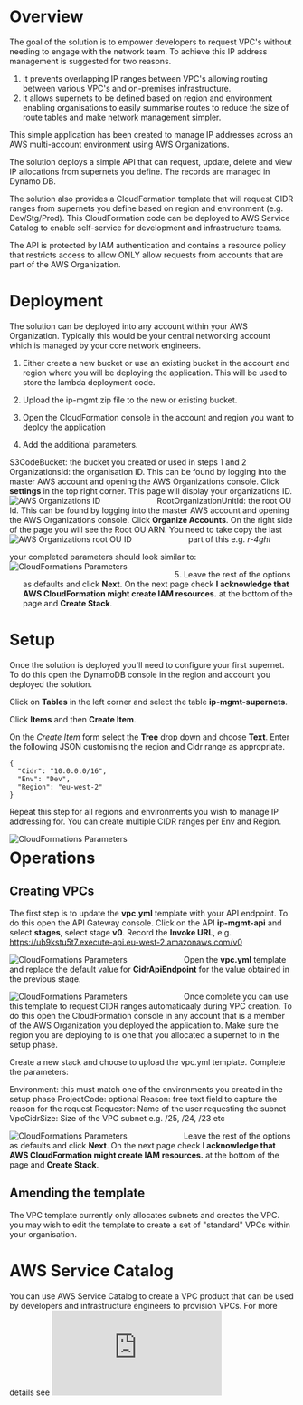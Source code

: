 # Overview

The goal of the solution is to empower developers to request VPC's without needing to engage with the network team. To achieve this IP address management is suggested for two reasons.

1. It prevents overlapping IP ranges between VPC's allowing routing between various VPC's and on-premises infrastructure.
2. it allows supernets to be defined based on region and environment enabling organisations to easily summarise routes to reduce the size of route tables and make network management simpler.

This simple application has been created to manage IP addresses across an AWS multi-account environment using AWS Organizations.

The solution deploys a simple API that can request, update, delete and view IP allocations from supernets you define. The records are managed in Dynamo DB.

The solution also provides a CloudFormation template that will request CIDR ranges from supernets you define based on region and environment (e.g. Dev/Stg/Prod). This CloudFormation code can be deployed to AWS Service Catalog to enable self-service for development and infrastructure teams.

The API is protected by IAM authentication and contains a resource policy that restricts access to allow ONLY allow requests from accounts that are part of the AWS Organization.

# Deployment

The solution can be deployed into any account within your AWS Organization. Typically this would be your central networking account which is managed by your core network engineers.

1. Either create a new bucket or use an existing bucket in the account and region where you will be deploying the application. This will be used to store the lambda deployment code.

2. Upload the ip-mgmt.zip file to the new or existing bucket.

3. Open the CloudFormation console in the account and region you want to deploy the application

4. Add the additional parameters.

  S3CodeBucket: the bucket you created or used in steps 1 and 2
  OrganizationsId: the organisation ID. This can be found by logging into the master AWS account and opening the AWS Organizations console. Click **settings** in the top right corner. This page will display your organizations ID.
  <img src="images/org-id.png"
     alt="AWS Organizations ID"
     style="float: left; margin-right: 100px;" />
  RootOrganizationUnitId: the root OU Id. This can be found by logging into the master AWS account and opening the AWS Organizations console. Click **Organize Accounts**. On the right side of the page you will see the Root OU ARN. You need to take copy the last part of this e.g. *r-4ght*
  <img src="images/org-root-id.png"
     alt="AWS Organizations root OU ID"
     style="float: left; margin-right: 100px;" />

  your completed parameters should look similar to:
  <img src="images/cf-params.png"
     alt="CloudFormations Parameters"
     style="float: left; margin-right: 100px;" />

5. Leave the rest of the options as defaults and click **Next**. On the next page check **I acknowledge that AWS CloudFormation might create IAM resources.** at the bottom of the page and **Create Stack**.

# Setup

Once the solution is deployed you'll need to configure your first supernet. To do this open the DynamoDB console in the region and account you deployed the solution.

Click on **Tables** in the left corner and select the table **ip-mgmt-supernets**.

Click **Items** and then **Create Item**.

On the *Create Item* form select the **Tree** drop down and choose **Text**. Enter the following JSON customising the region and Cidr range as appropriate.

```
{
  "Cidr": "10.0.0.0/16",
  "Env": "Dev",
  "Region": "eu-west-2"
}
```

Repeat this step for all regions and environments you wish to manage IP addressing for. You can create multiple CIDR ranges per Env and Region. 

<img src="images/ddb-supernet.png"
   alt="CloudFormations Parameters"
   style="float: left; margin-right: 100px;" />

# Operations

## Creating VPCs

The first step is to update the **vpc.yml** template with your API endpoint. To do this open the API Gateway console. Click on the API **ip-mgmt-api** and select **stages**, select stage **v0**. Record the **Invoke URL**, e.g. https://ub9kstu5t7.execute-api.eu-west-2.amazonaws.com/v0

<img src="images/api-endpoint.png"
   alt="CloudFormations Parameters"
   style="float: left; margin-right: 100px;" />

Open the **vpc.yml** template and replace the default value for **CidrApiEndpoint** for the value obtained in the previous stage.

<img src="images/vpc-template.png"
   alt="CloudFormations Parameters"
   style="float: left; margin-right: 100px;" />

Once complete you can use this template to request CIDR ranges automaticaaly during VPC creation. To do this open the CloudFormation console in any account that is a member of the AWS Organization you deployed the application to. Make sure the region you are deploying to is one that you allocated a supernet to in the setup phase.

Create a new stack and choose to upload the vpc.yml template. Complete the parameters:

Environment: this must match one of the environments you created in the setup phase
ProjectCode: optional
Reason: free text field to capture the reason for the request
Requestor: Name of the user requesting the subnet
VpcCidrSize: Size of the VPC subnet e.g. /25, /24, /23 etc

<img src="images/vpc-creation.png"
   alt="CloudFormations Parameters"
   style="float: left; margin-right: 100px;" />

Leave the rest of the options as defaults and click **Next**. On the next page check **I acknowledge that AWS CloudFormation might create IAM resources.** at the bottom of the page and **Create Stack**.

## Amending the template

The VPC template currently only allocates subnets and creates the VPC. you may wish to edit the template to create a set of "standard" VPCs within your organisation.

# AWS Service Catalog

You can use AWS Service Catalog to create a VPC product that can be used by developers and infrastructure engineers to provision VPCs. For more details see ![AWS Service Catalog Getting Started](https://docs.aws.amazon.com/servicecatalog/latest/adminguide/getstarted.html)

